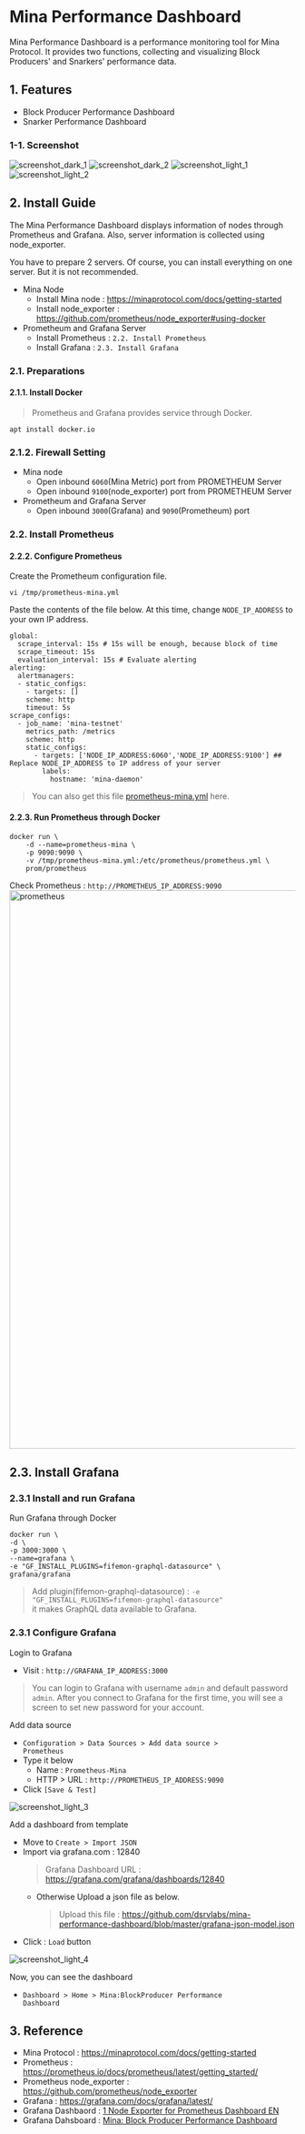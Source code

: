 # Mina Performance Dashboard

Mina Performance Dashboard is a performance monitoring tool for Mina Protocol. It provides two functions, collecting and visualizing Block Producers' and Snarkers' performance data.


## 1. Features
- Block Producer Performance Dashboard
- Snarker Performance Dashboard

### 1-1. Screenshot
![screenshot_dark_1](https://user-images.githubusercontent.com/897510/92995078-f1b06900-f53a-11ea-962d-8b78c9c6de88.png)
![screenshot_dark_2](https://user-images.githubusercontent.com/897510/92995075-efe6a580-f53a-11ea-896d-13e91c0ee355.png)
![screenshot_light_1](https://user-images.githubusercontent.com/897510/92995077-f117d280-f53a-11ea-99d6-a37754804d5f.png)
![screenshot_light_2](https://user-images.githubusercontent.com/897510/92995071-ec531e80-f53a-11ea-979f-9cedb2146f39.png)

## 2. Install Guide

The Mina Performance Dashboard displays information of nodes through Prometheus and Grafana.
Also, server information is collected using node_exporter.

You have to prepare 2 servers. Of course, you can install everything on one server. But it is not recommended.

- Mina Node
  - Install Mina node : https://minaprotocol.com/docs/getting-started
  - Install node_exporter : https://github.com/prometheus/node_exporter#using-docker
- Prometheum and Grafana Server
  - Install Prometheus : <code>2.2. Install Prometheus</code>
  - Install Grafana : <code>2.3. Install Grafana</code>

### 2.1. Preparations

#### 2.1.1. Install Docker
> Prometheus and Grafana provides service through Docker.
```
apt install docker.io
```

### 2.1.2. Firewall Setting
- Mina node
  - Open inbound <code>6060</code>(Mina Metric) port from PROMETHEUM Server
  - Open inbound <code>9100</code>(node_exporter) port from PROMETHEUM Server
- Prometheum and Grafana Server
  - Open inbound <code>3000</code>(Grafana) and <code>9090</code>(Prometheum) port


### 2.2. Install Prometheus

#### 2.2.2. Configure Prometheus
Create the Prometheum configuration file.
```
vi /tmp/prometheus-mina.yml
```

Paste the contents of the file below. At this time, change <code>NODE_IP_ADDRESS</code> to your own IP address.
```
global:
  scrape_interval: 15s # 15s will be enough, because block of time
  scrape_timeout: 15s
  evaluation_interval: 15s # Evaluate alerting
alerting:
  alertmanagers:
  - static_configs:
    - targets: []
    scheme: http
    timeout: 5s
scrape_configs:
  - job_name: 'mina-testnet'
    metrics_path: /metrics
    scheme: http
    static_configs:
      - targets: ['NODE_IP_ADDRESS:6060','NODE_IP_ADDRESS:9100'] ## Replace NODE_IP_ADDRESS to IP address of your server
        labels:
          hostname: 'mina-daemon'
```

> You can also get this file [prometheus-mina.yml](https://github.com/dsrvlabs/mina-performance-dashboard/blob/master/prometheus-mina.yml) here.

#### 2.2.3. Run Prometheus through Docker

```
docker run \
    -d --name=prometheus-mina \
    -p 9090:9090 \
    -v /tmp/prometheus-mina.yml:/etc/prometheus/prometheus.yml \
    prom/prometheus
```

Check Prometheus : <code>http://PROMETHEUS_IP_ADDRESS:9090</code>
<img width="982" alt="prometheus" src="https://user-images.githubusercontent.com/897510/88522011-bf9d8300-d030-11ea-8004-d9cef424469f.png">

## 2.3. Install Grafana

### 2.3.1 Install and run Grafana

Run Grafana through Docker

```
docker run \
-d \
-p 3000:3000 \
--name=grafana \
-e "GF_INSTALL_PLUGINS=fifemon-graphql-datasource" \
grafana/grafana
```

> Add plugin(fifemon-graphql-datasource) : <code>-e "GF_INSTALL_PLUGINS=fifemon-graphql-datasource"</code>  
it makes GraphQL data available to Grafana.


### 2.3.1 Configure Grafana

Login to Grafana
- Visit : <code>http://GRAFANA_IP_ADDRESS:3000</code>

> You can login to Grafana with username `admin` and default password `admin`. After you connect to Grafana for the first time, you will see a screen to set new password for your account.

Add data source
- <code>Configuration > Data Sources > Add data source > Prometheus</code>
- Type it below
  - Name : <code>Prometheus-Mina</code>
  - HTTP > URL : <code>http://PROMETHEUS_IP_ADDRESS:9090</code>
- Click <code>[Save & Test]</code>

![screenshot_light_3](https://user-images.githubusercontent.com/897510/92995787-92a22280-f541-11ea-8210-9eaddf2510d3.png)

Add a dashboard from template
- Move to <code>Create > Import JSON</code>
- Import via grafana.com : 12840
  > Grafana Dashboard URL : https://grafana.com/grafana/dashboards/12840
  - Otherwise Upload a json file as below.
    > Upload this file : https://github.com/dsrvlabs/mina-performance-dashboard/blob/master/grafana-json-model.json
- Click : `Load` button

![screenshot_light_4](https://user-images.githubusercontent.com/897510/92995828-da28ae80-f541-11ea-8a2f-0d8c60343f13.png)

Now, you can see the dashboard
- <code>Dashboard > Home > Mina:BlockProducer Performance Dashboard</code>

## 3. Reference
- Mina Protocol : https://minaprotocol.com/docs/getting-started
- Prometheus : https://prometheus.io/docs/prometheus/latest/getting_started/
- Prometheus node_exporter : https://github.com/prometheus/node_exporter
- Grafana : https://grafana.com/docs/grafana/latest/
- Grafana Dashbaord : [1 Node Exporter for Prometheus Dashboard EN](https://grafana.com/grafana/dashboards/11074)
- Grafana Dahsboard : [Mina: Block Producer Performance Dashboard](https://grafana.com/grafana/dashboards/12840)
